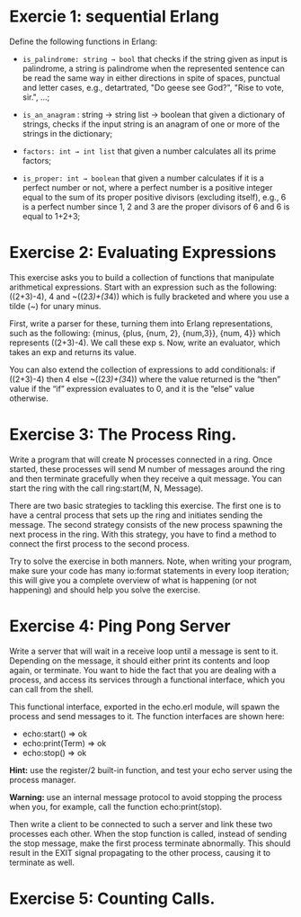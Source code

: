 # Exercie 1: sequential Erlang
Define the following functions in Erlang:

- `is_palindrome: string → bool` that checks if the string given as input is palindrome, a string is palindrome when the represented sentence can be read the same way in either directions in spite of spaces, punctual and letter cases, e.g., detartrated, "Do geese see God?", "Rise to vote, sir.", ...;

- `is_an_anagram` : string → string list → boolean that given a dictionary of strings, checks if the input string is an anagram of one or more of the strings in the dictionary;
- `factors: int → int list` that given a number calculates all its prime factors;
- `is_proper: int → boolean` that given a number calculates if it is a perfect number or not, where a perfect number is a positive integer equal to the sum of its proper positive divisors (excluding itself), e.g., 6 is a perfect number since 1, 2 and 3 are the proper divisors of 6 and 6 is equal to 1+2+3;

# Exercise 2: Evaluating Expressions

This exercise asks you to build a collection of functions that manipulate arithmetical expressions. Start with an expression such as the following: ((2+3)-4), 4 and ~((2*3)+(3*4)) which is fully bracketed and where you use a tilde (~) for unary minus.

First, write a parser for these, turning them into Erlang representations, such as the following: {minus, {plus, {num, 2}, {num,3}}, {num, 4}} which represents ((2+3)-4). We call these exp s. Now, write an evaluator, which takes an exp and returns its value.

You can also extend the collection of expressions to add conditionals: if ((2+3)-4) then 4 else ~((2*3)+(3*4)) where the value returned is the “then” value if the “if” expression evaluates to 0, and it is the “else” value otherwise.

# Exercise 3: The Process Ring.

Write a program that will create N processes connected in a ring. Once started, these processes will send M number of messages around the ring and then terminate gracefully when they receive a quit message. You can start the ring with the call ring:start(M, N, Message).

There are two basic strategies to tackling this exercise. The first one is to have a central process that sets up the ring and initiates sending the message. The second strategy consists of the new process spawning the next process in the ring. With this strategy, you have to find a method to connect the first process to the second process.

Try to solve the exercise in both manners. Note, when writing your program, make sure your code has many io:format statements in every loop iteration; this will give you a complete overview of what is happening (or not happening) and should help you solve the exercise.

# Exercise 4: Ping Pong Server
Write a server that will wait in a receive loop until a message is sent to it. Depending on the message, it should either print its contents and loop again, or terminate. You want to hide the fact that you are dealing with a process, and access its services through a functional interface, which you can call from the shell.

This functional interface, exported in the echo.erl module, will spawn the process and send messages to it. The function interfaces are shown here:

- echo:start() ⇒ ok
- echo:print(Term) ⇒ ok
- echo:stop() ⇒ ok

**Hint:** use the register/2 built-in function, and test your echo server using the process manager.

**Warning:** use an internal message protocol to avoid stopping the process when you, for example, call the function echo:print(stop).

Then write a client to be connected to such a server and link these two processes each other. When the stop function is called, instead of sending the stop message, make the first process terminate abnormally. This should result in the EXIT signal propagating to the other process, causing it to terminate as well.

# Exercise 5: Counting Calls.

